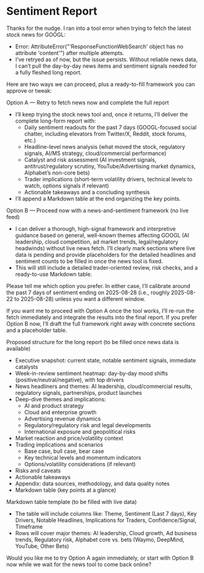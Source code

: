 # Sentiment Report

Thanks for the nudge. I ran into a tool error when trying to fetch the latest stock news for GOOGL:

- Error: AttributeError("'ResponseFunctionWebSearch' object has no attribute 'content'") after multiple attempts.
- I’ve retryed as of now, but the issue persists. Without reliable news data, I can’t pull the day-by-day news items and sentiment signals needed for a fully fleshed long report.

Here are two ways we can proceed, plus a ready-to-fill framework you can approve or tweak:

Option A — Retry to fetch news now and complete the full report
- I’ll keep trying the stock news tool and, once it returns, I’ll deliver the complete long-form report with:
  - Daily sentiment readouts for the past 7 days (GOOGL-focused social chatter, including elevators from Twitter/X, Reddit, stock forums, etc.)
  - Headline-level news analysis (what moved the stock, regulatory signals, AI/MS strategy, cloud/commercial performance)
  - Catalyst and risk assessment (AI investment signals, antitrust/regulatory scrutiny, YouTube/Advertising market dynamics, Alphabet’s non-core bets)
  - Trader implications (short-term volatility drivers, technical levels to watch, options signals if relevant)
  - Actionable takeaways and a concluding synthesis
- I’ll append a Markdown table at the end organizing the key points.

Option B — Proceed now with a news-and-sentiment framework (no live feed)
- I can deliver a thorough, high-signal framework and interpretive guidance based on general, well-known themes affecting GOOGL (AI leadership, cloud competition, ad market trends, legal/regulatory headwinds) without live news fetch. I’ll clearly mark sections where live data is pending and provide placeholders for the detailed headlines and sentiment counts to be filled in once the news tool is fixed.
- This will still include a detailed trader-oriented review, risk checks, and a ready-to-use Markdown table.

Please tell me which option you prefer. In either case, I’ll calibrate around the past 7 days of sentiment ending on 2025-08-28 (i.e., roughly 2025-08-22 to 2025-08-28) unless you want a different window.

If you want me to proceed with Option A once the tool works, I’ll re-run the fetch immediately and integrate the results into the final report. If you prefer Option B now, I’ll draft the full framework right away with concrete sections and a placeholder table.

Proposed structure for the long report (to be filled once news data is available)
- Executive snapshot: current state, notable sentiment signals, immediate catalysts
- Week-in-review sentiment heatmap: day-by-day mood shifts (positive/neutral/negative), with top drivers
- News headliners and themes: AI leadership, cloud/commercial results, regulatory signals, partnerships, product launches
- Deep-dive themes and implications:
  - AI and product strategy
  - Cloud and enterprise growth
  - Advertising revenue dynamics
  - Regulatory/regulatory risk and legal developments
  - International exposure and geopolitical risks
- Market reaction and price/volatility context
- Trading implications and scenarios
  - Base case, bull case, bear case
  - Key technical levels and momentum indicators
  - Options/volatility considerations (if relevant)
- Risks and caveats
- Actionable takeaways
- Appendix: data sources, methodology, and data quality notes
- Markdown table (key points at a glance)

Markdown table template (to be filled with live data)
- The table will include columns like: Theme, Sentiment (Last 7 days), Key Drivers, Notable Headlines, Implications for Traders, Confidence/Signal, Timeframe
- Rows will cover major themes: AI leadership, Cloud growth, Ad business trends, Regulatory risk, Alphabet core vs. bets (Waymo, DeepMind, YouTube, Other Bets)

Would you like me to try Option A again immediately, or start with Option B now while we wait for the news tool to come back online?
